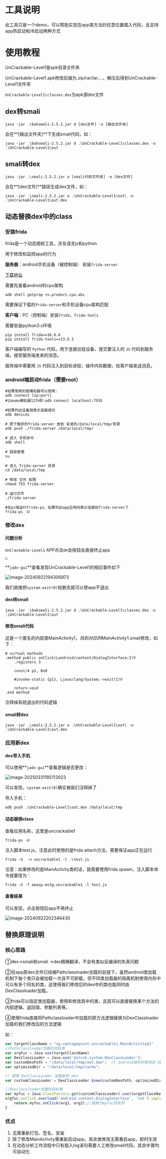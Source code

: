 # 工具说明

此工具只是一个demo，可以帮助实现在app类方法的任意位置插入代码，且支持app热启动和冷启动两种方式

# 使用教程

UnCrackable-Level1是apk目录文件夹

UnCrackable-Level1.apk修改后缀为.zip/rar/tar....，解压后得到UnCrackable-Level1文件夹

`UnCrackable-Level1\classes.dex`为apk源dex文件

## dex转smali

```shell
java -jar .\baksmali-2.5.2.jar d [dex文件] -o [输出文件夹]
```

会在**[输出文件夹]**下生成smali代码，如：

```shell
java -jar .\baksmali-2.5.2.jar d .\UnCrackable-Level1\classes.dex -o .\UnCrackable-Level1\out
```

## smali转dex

```shell
java -jar .\smali-2.5.2.jar a [smali代码文件夹] -o [dex文件]
```

会在**[dex文件]**路径生成dex文件，如：

```shell
java -jar .\smali-2.5.2.jar a .\UnCrackable-Level1\out\ -o .\UnCrackable-Level1\out.dex
```

## 动态替换dex中的class

### 安装frida

frida是一个动态插桩工具，涉及语言js和python

用于修改和监控app的行为

**服务器**：android手机设备（被控制端） 安装`frida-server` 

[下载地址](https://github.com/frida/frida/releases)

需要先查看android的cpu架构

```shell
adb shell getprop ro.product.cpu.abi
```

需要保证下载的`frida-server`和手机设备cpu架构匹配



**客户端**：PC（控制端）安装`frida`，`frida-tools`

需要安装python3.x环境

```shell
pip install frida==16.6.6
pip install frida-tools==13.6.1
```

客户端编写的 `Python` 代码，用于连接远程设备，提交要注入的 `JS` 代码到服务端，接受服务端发来的消息。

服务端中需要用 `JS` 代码注入到目标进程，操作内存数据，给客户端发送消息。

### android端启动frida（需要root）

```
#如果使用的是模拟器可以使用:
adb connect [ip:port]
#以mumu模拟器12为例:adb connect localhost:7555

#如果列出设备就表示连接成功
adb devices

# 把下载好的frida-server 放到 安卓的/data/local/tmp/目录
adb push ./frida-server /data/local/tmp/

# 进入 手机命令
adb shell
 
# 超级管理
su
 
# 进入 frida-server 目录
cd /data/local/tmp
 
# 修改 文件 权限
chmod 755 frida-server
 
# 运行文件
./frida-server

#在pc端运行frida-ps，如果列出app应用则表示连接到frida-server了
frida-ps -U
```

### 修改dex

#### 问题分析

`UnCrackable-Level1` APP点击`OK`会按钮会直接终止app

<img src=".\pic\image-20240922193100961.png" style="zoom:50%;" />

**`jadx-gui`**查看发现UnCrackable-Level1的相应事件如下

<img src=".\pic\image-20240922194306973.png" alt="image-20240922194306973"  />

我们直接把`system.exit(0)`给删去就可以使app不退出

#### dex转smali

```shell
java -jar .\baksmali-2.5.2.jar d .\UnCrackable-Level1\classes.dex -o .\UnCrackable-Level1\out
```

#### 修改smali代码

这是一个匿名的内部类MainActivity$1，找到对应的MainActivity$1.smali修改，如下：

```smalltalk
# virtual methods
.method public onClick(Landroid/content/DialogInterface;I)V
    .registers 3

    const/4 p1, 0x0

    #invoke-static {p1}, Ljava/lang/System;->exit(I)V

    return-void
.end method
```

注释掉系统退出的代码逻辑

#### smali转dex

```shell
java -jar .\smali-2.5.2.jar a .\UnCrackable-Level1\out\ -o .\UnCrackable-Level1\out.dex
```

### 应用新dex

#### dex导入手机

可以使用**`jadx-gui`**查看逻辑是否更改：

<img src=".\pic\image-20250331185113923.png" alt="image-20250331185113923"  />

可以发现，`system.exit(0)`确实被我们注释掉了

导入手机：

```shell
adb push .\UnCrackable-Level1\out.dex /data/local/tmp
```

#### 动态替换class

查看应用名称，这里是uncrackable1

```shell
frida-ps -U
```

注入脚本test.js，注意此时使用的是frida attach方法，需要保证app正在运行

```shell
frida -U  -n uncrackable1 -l .\test.js
```

注意：如果修改的是MainActivity类的话，就需要使用frida spawn，注入脚本命令就要改为：

```shell
frida -U -f owasp.mstg.uncrackable1 -l test.js 
```

#### 查看结果

可以发现，点击按钮后app不再终止

<img src=".\pic\image-20240922202346430.png" alt="image-20240922202346430"  />

## 替换原理说明

### 核心思路

①dex→smali和smali →dex精确翻译，不会有类似反编译的失真问题

②在app原dex文件已经被Pathclassloader加载的前提下，虽然android类加载机制下每个类只会被加载一次且不可卸载，但不同类加载器的隔离机制使得内存中可以有多个同名的类，这使得我们修改后的dex中的类也能同时由DexClassloader加载。

③frida可以指定类加载器，使用和修改其中的类，且其可以直接替换某个方法的内部逻辑、返回值、参数列表等。

④使用frida直接将Pathclassloader中加载的原方法逻辑替换为DexClassloader加载的我们修改后的方法逻辑

如：

```javascript
var targetClassName = "sg.vantagepoint.uncrackable1.MainActivity$1"
//Pathclassloader加载的目标类
var orgfuc = Java.use(targetClassName)
var DexClassLoader = Java.use('dalvik.system.DexClassLoader');
var customDexPath = "/data/local/tmp/out.dex";  // android端你的修改后 DEX文件 的路径
var optimizedDir = "/data/local/tmp/cache";

// 使用 DexClassLoader 加载新的 dex
var customClassLoader = DexClassLoader.$new(customDexPath, optimizedDir, null, null);

//Dexclassloader加载的目标类
var myfuc = Java.ClassFactory.get(customClassLoader).use(targetClassName);
orgfuc.onClick.overload('android.content.DialogInterface', 'int').implementation = function (arg1, arg2) {
	return myfuc.onClick(arg1, arg2);//替换为myfuc的实现
}
```

### 优点

1. 无需重新打包、签名、安装
2. 除了修改MainActivity需重新启动app，其余类修改无需重启app，即时生效
3. 在动态分析工作流程中只有插入log语句需要人工修改smali代码，其余步骤均可自动化
